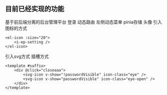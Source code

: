 ## 目前已经实现的功能

基于前后端分离的后台管理平台
登录
动态路由
左侧动态菜单
pinia存储
头像
引入图标的方式
```vue
<el-icon :size="20">
    <i-ep-setting />
</el-icon>
```
引入svg方式 插槽方式
```vue
<template #suffix>
    <div @click="closeaaa">
        <svg-icon v-show="!passwordVisible" icon-class="eye" />
        <svg-icon v-show="passwordVisible" icon-class="eye-open" />
    </div>
</template>
```
